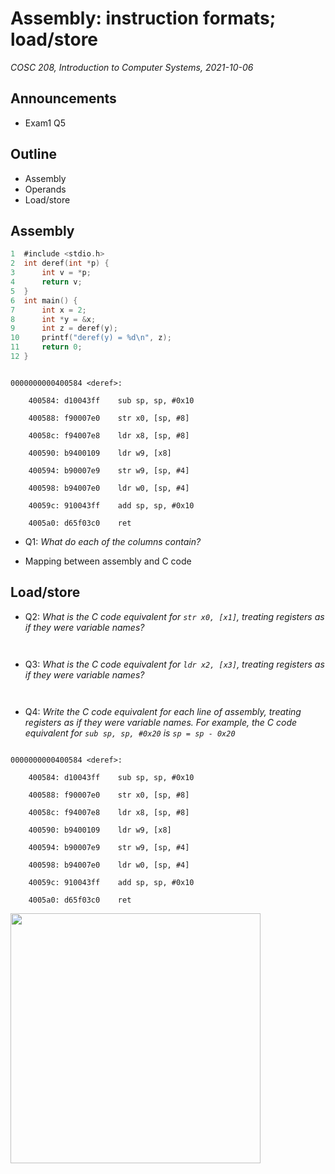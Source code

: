 # Assembly: instruction formats; load/store
_COSC 208, Introduction to Computer Systems, 2021-10-06_

## Announcements
* Exam1 Q5


## Outline
* Assembly
* Operands
* Load/store


## Assembly
```C
1  #include <stdio.h>
2  int deref(int *p) {
3      int v = *p;
4      return v;
5  }
6  int main() {
7      int x = 2;
8      int *y = &x;
9      int z = deref(y);
10     printf("deref(y) = %d\n", z);
11     return 0;
12 }
```
```

0000000000400584 <deref>:

    400584:	d10043ff 	sub	sp, sp, #0x10

    400588:	f90007e0 	str	x0, [sp, #8]

    40058c:	f94007e8 	ldr	x8, [sp, #8]

    400590:	b9400109 	ldr	w9, [x8]

    400594:	b90007e9 	str	w9, [sp, #4]

    400598:	b94007e0 	ldr	w0, [sp, #4]

    40059c:	910043ff 	add	sp, sp, #0x10

    4005a0:	d65f03c0 	ret
```


 * Q1: _What do each of the columns contain?_

* Mapping between assembly and C code

 <div style="page-break-after: always;"></div> 



## Load/store
* Q2: _What is the C code equivalent for `str x0, [x1]`, treating registers as if they were variable names?_ 

```


```


* Q3: _What is the C code equivalent for `ldr x2, [x3]`, treating registers as if they were variable names?_ 

```


```
* Q4: _Write the C code equivalent for each line of assembly, treating registers as if they were variable names. For example, the C code equivalent for `sub sp, sp, #0x20` is `sp = sp - 0x20`_


```

0000000000400584 <deref>:

    400584:	d10043ff 	sub	sp, sp, #0x10

    400588:	f90007e0 	str	x0, [sp, #8]

    40058c:	f94007e8 	ldr	x8, [sp, #8]

    400590:	b9400109 	ldr	w9, [x8]

    400594:	b90007e9 	str	w9, [sp, #4]

    400598:	b94007e0 	ldr	w0, [sp, #4]

    40059c:	910043ff 	add	sp, sp, #0x10

    4005a0:	d65f03c0 	ret
```


<img src="diagrams/load_store.png" width="400" >
